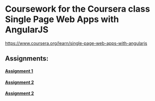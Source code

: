 # Coursework for the Coursera class Single Page Web Apps with AngularJS
https://www.coursera.org/learn/single-page-web-apps-with-angularjs

## Assignments:
#### [Assignment 1](https://motoma.github.io/coursera-ng-spa/assignment-1/)
#### [Assignment 2](https://motoma.github.io/coursera-ng-spa/assignment-2/)
#### [Assignment 2](https://motoma.github.io/coursera-ng-spa/assignment-3/)
